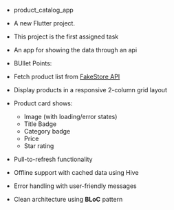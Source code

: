 - product_catalog_app
- A new Flutter project.
- This project is the first assigned task
- An app for showing the data through an api

- BUllet Points:
- Fetch product list from [FakeStore API](https://fakestoreapi.com/)
- Display products in a responsive 2-column grid layout
- Product card shows:
    - Image (with loading/error states)
    - Title Badge
    - Category badge
    - Price 
    - Star rating
- Pull-to-refresh functionality
- Offline support with cached data using Hive
- Error handling with user-friendly messages
- Clean architecture using **BLoC** pattern
